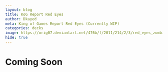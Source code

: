 ```yaml
---
layout: blog
title: KoG Report Red Eyes
author: Dkayed
meta: King of Games Report Red Eyes (Currently WIP)
categories: decks
image: https://orig07.deviantart.net/476b/f/2011/214/2/3/red_eyes_zombie_dragon_by_mozbiezombie-d42rsep.jpg
hide: true 
---
```


# Coming Soon